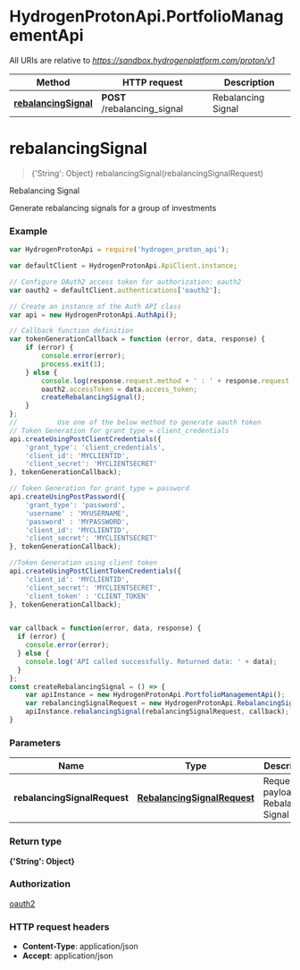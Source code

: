 # HydrogenProtonApi.PortfolioManagementApi

All URIs are relative to *https://sandbox.hydrogenplatform.com/proton/v1*

Method | HTTP request | Description
------------- | ------------- | -------------
[**rebalancingSignal**](PortfolioManagementApi.md#rebalancingSignal) | **POST** /rebalancing_signal | Rebalancing Signal


<a name="rebalancingSignal"></a>
# **rebalancingSignal**
> {'String': Object} rebalancingSignal(rebalancingSignalRequest)

Rebalancing Signal

Generate rebalancing signals for a group of investments

### Example
```javascript
var HydrogenProtonApi = require('hydrogen_proton_api');

var defaultClient = HydrogenProtonApi.ApiClient.instance;

// Configure OAuth2 access token for authorization: oauth2
var oauth2 = defaultClient.authentications['oauth2'];

// Create an instance of the Auth API class
var api = new HydrogenProtonApi.AuthApi();

// Callback function definition
var tokenGenerationCallback = function (error, data, response) {
    if (error) {
        console.error(error);
        process.exit(1);
    } else {
        console.log(response.request.method + ' : ' + response.request.url + '\n' + 'Output: ' + JSON.stringify(data, null, '\t') + '\n');
        oauth2.accessToken = data.access_token;
        createRebalancingSignal();
    }
};
//          Use one of the below method to generate oauth token        
// Token Generation for grant_type = client_credentials
api.createUsingPostClientCredentials({
    'grant_type': 'client_credentials',
    'client_id': 'MYCLIENTID',
    'client_secret': 'MYCLIENTSECRET'
}, tokenGenerationCallback);

// Token Generation for grant_type = password
api.createUsingPostPassword({
    'grant_type': 'password',
    'username' : 'MYUSERNAME',
    'password' : 'MYPASSWORD',
    'client_id': 'MYCLIENTID',
    'client_secret': 'MYCLIENTSECRET'
}, tokenGenerationCallback);

//Token Generation using client token
api.createUsingPostClientTokenCredentials({
    'client_id': 'MYCLIENTID',
    'client_secret': 'MYCLIENTSECRET',
    'client_token' : 'CLIENT_TOKEN'
}, tokenGenerationCallback);


var callback = function(error, data, response) {
  if (error) {
    console.error(error);
  } else {
    console.log('API called successfully. Returned data: ' + data);
  }
};
const createRebalancingSignal = () => {
    var apiInstance = new HydrogenProtonApi.PortfolioManagementApi();
    var rebalancingSignalRequest = new HydrogenProtonApi.RebalancingSignalRequest(); // RebalancingSignalRequest | Request payload for Rebalancing Signal
    apiInstance.rebalancingSignal(rebalancingSignalRequest, callback);
}
```

### Parameters

Name | Type | Description  | Notes
------------- | ------------- | ------------- | -------------
 **rebalancingSignalRequest** | [**RebalancingSignalRequest**](RebalancingSignalRequest.md)| Request payload for Rebalancing Signal | 

### Return type

**{'String': Object}**

### Authorization

[oauth2](../README.md#oauth2)

### HTTP request headers

 - **Content-Type**: application/json
 - **Accept**: application/json

